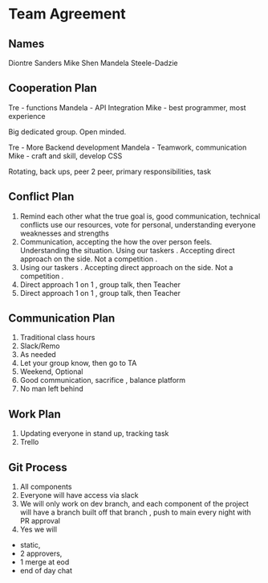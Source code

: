 # Team Agreement

## Names

Diontre Sanders
Mike Shen
Mandela Steele-Dadzie

## Cooperation Plan

Tre - functions
Mandela - API Integration
Mike - best programmer, most experience

Big dedicated group. Open minded.

Tre - More Backend development
Mandela - Teamwork, communication
Mike - craft and skill, develop CSS

Rotating, back ups, peer 2 peer, primary responsibilities, task

## Conflict Plan

1. Remind each other what the true goal is, good communication, technical conflicts use our resources, vote for personal, understanding everyone weaknesses and strengths
2. Communication, accepting the how the over person feels. Understanding the situation. Using our taskers . Accepting direct approach on the side. Not a competition .
3. Using our taskers . Accepting direct approach on the side. Not a competition .
4. Direct approach 1 on 1 , group talk, then Teacher
5. Direct approach 1 on 1 , group talk, then Teacher

## Communication Plan

1. Traditional class hours
2. Slack/Remo
3. As needed
4. Let your group know, then go to TA
5. Weekend, Optional
6. Good communication, sacrifice , balance platform
7. No man left behind

## Work Plan

1. Updating everyone in stand up, tracking task
2. Trello

## Git Process

1. All components
2. Everyone will have access via slack
3. We will only work on dev branch, and each component of the project will have a branch built off that branch , push to main every night with PR approval
4. Yes we will

- static,
- 2 approvers,
- 1 merge at eod
- end of day chat
